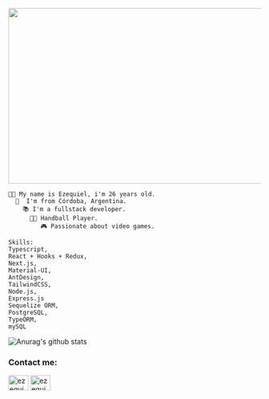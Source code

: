 <p align="center">
   <img src="https://hackernoon.com/images/f2px36fy.gif"  width="952" height="350" /> 
</p>

```
👦🏻 My name is Ezequiel, i'm 26 years old.
  📍  I'm from Córdoba, Argentina.
    📚 I'm a fullstack developer.
      🤾🏻 Handball Player.
         🎮 Passionate about video games.
```



```
Skills: 
Typescript,
React + Hooks + Redux,
Next.js,
Material-UI,
AntDesign,
TailwindCSS,
Node.js,
Express.js
Sequelize ORM,
PostgreSQL,
TypeORM,
mySQL
```



![Anurag's github stats](https://github-readme-stats.vercel.app/api?username=EzequielDiaz1&show_icons=true&theme=gruvbox)



<h3>Contact me:</h3>
<p>
  <a href="https://www.linkedin.com/in/ezequiel-diaz-4b6b0b199/" target="_blank"><img align="center" src="https://cdn.jsdelivr.net/npm/simple-icons@3.0.1/icons/linkedin.svg"     alt="ezequieldiaz1_" height="30" width="40" /></a>
<a href="https://www.instagram.com/ezequieldiaz1_/" target="_blank"><img align="center" src="https://cdn.jsdelivr.net/npm/simple-icons@3.0.1/icons/instagram.svg" alt="ezequieldiaz1_" height="30" width="40" /></a>
</p>

>


